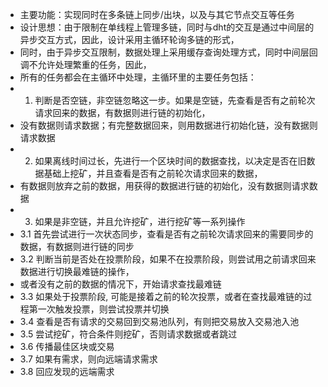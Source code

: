 * 主要功能：实现同时在多条链上同步/出块，以及与其它节点交互等任务
 * 设计思想：由于限制在单线程上管理多链，同时与dht的交互是通过中间层的异步交互方式，因此，设计采用主循环轮询多链的形式，
 * 同时，由于异步交互限制，数据处理上采用缓存查询处理方式，同时中间层回调不允许处理繁重的任务，因此，
 * 所有的任务都会在主循环中处理，主循环里的主要任务包括：
 * 1. 判断是否空链，非空链忽略这一步。如果是空链，先查看是否有之前轮次请求回来的数据，有数据则进行链的初始化，
 * 没有数据则请求数据；有完整数据回来，则用数据进行初始化链，没有数据则请求数据
 * 2. 如果离线时间过长，先进行一个区块时间的数据查找，以决定是否在旧数据基础上挖矿，并且查看是否有之前轮次请求回来的数据，
 * 有数据则放弃之前的数据，用获得的数据进行链的初始化，没有数据则请求数据
 * 3. 如果是非空链，并且允许挖矿，进行挖矿等一系列操作
 * 3.1 首先尝试进行一次状态同步，查看是否有之前轮次请求回来的需要同步的数据，有数据则进行链的同步
 * 3.2 判断当前是否处在投票阶段，如果不在投票阶段，则尝试用之前请求回来数据进行切换最难链的操作，
 * 或者没有之前的数据的情况下，开始请求查找最难链
 * 3.3 如果处于投票阶段, 可能是接着之前的轮次投票，或者在查找最难链的过程第一次触发投票，则尝试投票并切换
 * 3.4 查看是否有请求的交易回到交易池队列，有则把交易放入交易池入池
 * 3.5 尝试挖矿，符合条件则挖矿，否则请求数据或者跳过
 * 3.6 传播最佳区块或交易
 * 3.7 如果有需求，则向远端请求需求
 * 3.8 回应发现的远端需求
